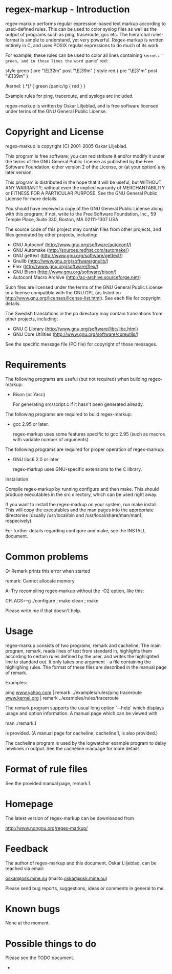 regex-markup - Introduction
===========================

regex-markup performs regular expression-based text markup according to
used-defined rules. This can be used to color syslog files as well as the
output of programs such as ping, traceroute, gcc etc. The hierarchal
rules-format is simple to understand, yet very powerful. Regex-markup is
written entirely in C, and uses POSIX regular expressions to do much of its
work.

For example, these rules can be used to color all lines containing `kernel:
' green, and in those lines the word `panic' red:

   style green { pre "\E[32m" post "\E[39m" }
   style red { pre "\E[31m" post "\E[39m" }

   /kernel: (.*)/ {
     green
     /panic/ig { red }
   }

Example rules for ping, traceroute, and syslogs are included.

regex-markup is written by Oskar Liljeblad, and is free software licensed
under terms of the GNU General Public License.

Copyright and License
=====================

regex-markup is copyright (C) 2001-2005 Oskar Liljeblad.

This program is free software; you can redistribute it and/or modify it
under the terms of the GNU General Public License as published by the Free
Software Foundation; either version 2 of the License, or (at your option)
any later version.

This program is distributed in the hope that it will be useful, but WITHOUT
ANY WARRANTY; without even the implied warranty of MERCHANTABILITY or
FITNESS FOR A PARTICULAR PURPOSE.  See the GNU General Public License for
more details.

You should have received a copy of the GNU General Public License along
with this program; if not, write to the Free Software Foundation, Inc., 59
Temple Place, Suite 330, Boston, MA  02111-1307  USA

The source code of this project may contain files from other projects, and
files generated by other projects, including:

 * GNU Autoconf (http://www.gnu.org/software/autoconf/)
 * GNU Automake (http://sources.redhat.com/automake/)
 * GNU gettext (http://www.gnu.org/software/gettext/)
 * Gnulib (http://www.gnu.org/software/gnulib/)
 * Flex (http://www.gnu.org/software/flex/)
 * GNU Bison (http://www.gnu.org/software/bison/)
 * Autoconf Macro Archive (http://ac-archive.sourceforge.net/)

Such files are licensed under the terms of the GNU General Public License
or a license compatible with the GNU GPL (as listed on
http://www.gnu.org/licenses/license-list.html). See each file for copyright
details.

The Swedish translations in the po directory may contain translations from
other projects, including:

 * GNU C Library (http://www.gnu.org/software/libc/libc.html)
 * GNU Core Utilities (http://www.gnu.org/software/coreutils/)

See the specific message file (PO file) for copyright of those messages.

Requirements
============

The following programs are useful (but not required) when building
regex-markup:

 * Bison (or Yacc)

   For generating src/script.c if it hasn't been generated already.

The following programs are required to build regex-markup:

 * gcc 2.95 or later.

   regex-markup uses some features specific to gcc 2.95 (such as macros
   with variable number of arguments).

The following programs are required for proper operation of regex-markup:

 * GNU libc6 2.0 or later

   regex-markup uses GNU-specific extensions to the C library.

Installation

Compile regex-markup by running configure and then make. This should
produce executables in the src directory, which can be used right away.

If you want to install the regex-markup on your system, run make install.
This will copy the executables and the man pages into the appropriate
directories (usually /usr/local/bin and /usr/local/share/man/man1,
respecively).

For further details regarding configure and make, see the INSTALL document.

Common problems
===============

Q: Remark prints this error when started

   remark: Cannot allocate memory

A: Try recompiling regex-markup without the -O2 option, like this:

   CFLAGS=-g ./configure ; make clean ; make

Please write me if that doesn't help.

Usage
=====

regex-markup consists of two programs, remark and cacheline. The main
program, remark, reads lines of text from standard in, highlights them
according to certain rules defined by the user, and writes the highlighted
line to standard out. It only takes one argument - a file containing the
highlighing rules. The format of these files are described in the manual
page of remark.

Examples:

   ping www.yahoo.com | remark ../examples/rules/ping
   traceroute www.kernel.org | remark ../examples/rules/traceroute

The remark program supports the usual long option `--help' which displays
usage and option information. A manual page which can be viewed with

   man ./remark.1

is provided. (A manual page for cacheline, cacheline.1, is also provided.)

The cacheline program is used by the logwatcher example program to delay
newlines in output. See the cacheline manpage for more details.

Format of rule files
====================

See the provided manual page, remark.1.

Homepage
========

The latest version of regex-markup can be downloaded from

   http://www.nongnu.org/regex-markup/

Feedback
========

The author of regex-markup and this document, Oskar Liljeblad, can be
reached via email:

   oskar@osk.mine.nu (mailto:oskar@osk.mine.nu)

Please send bug reports, suggestions, ideas or comments in general to me.

Known bugs
==========

None at the moment.

Possible things to do
=====================

Please see the TODO document.

-
